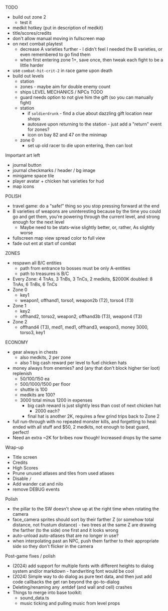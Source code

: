 TODO
* build out zone 2
  * test it
* medkit hotkey (put in description of medkit)
* title/scores/credits
* don't allow manual moving in fullscreen map
* on next combat playtest
  * decrease A varieties further - I didn't feel I needed the B varieties, or even remembered to go find them
  * when first entering zone 1+, save once, then tweak each fight to be a little harder
* use `combat-hit-crit-2` in race game upon death
* build out levels
  * station
  * zones - maybe aim for double enemy count
  * ships
LEVEL MECHANICS / NPCs TODO
  * guard needs option to not give him the gift (so you can manually fight)
  * station
    * if `soldierdrunk` - find a clue about dazzling gift location near shops
    * autosave upon returning to the station - just add a "return" event for zones?
    * icon on bay 82 and 47 on the minimap
  * zone 0
    * set up old racer to die upon entering, then can loot

Important art left
* journal button
* journal checkmarks / header / bg image
* minigame space tile
* player avatar + chicken hat varieties for hud
* map icons

POLISH
* travel game: do a "safe!" thing so you stop pressing forward at the end
* B varieties of weapons are uninteresting because by the time you could go and get them, you're powering through the current level, and strong enough for the next level
  * Maybe need to be stats-wise slightly better, or, rather, As slightly worse
* fullscreen map view spread color to full view
* fade out ent at start of combat

ZONES
* respawn all B/C entities
  * path from entrance to bosses must be only A-entities
  * path to treasures is B/C
* Every Zone: 4 TnAs, 3 TnBs, 3 TnCs, 2 medkits, $2000K
  doubled: 8 TnAs, 6 TnBs, 6 TnCs
* Zone 0
  * key1
  * weapon1, offhand1, torso1, weapon2b (T2), torso4 (T3)
* Zone 1
  * key2
  * offhand2, torso2, weapon2, offhand3b (T3), weapon4 (T3)
* Zone 2
  * offhand4 (T3), med1, med1, offhand3, weapon3, money 3000, torso3, key1

ECONOMY
* gear always in chests
  * also medkits, 2 per zone
  * also 1 big cash reward per level to fuel chicken hats
* money always from enemies? and (any that don't block higher tier loot) replenish
  * 50/100/150 ea
  * 500/1000/1500 per floor
  * shuttle is 100
  * medkits are 100?
  * 3000 total minus 1200 in expenses
    * big cash reward is just slightly less than cost of next chicken hat
      * 2000 each?
    * final hat is another 2K, requires a few grind trips back to Zone 2
* full run-through with no repeated monster kills, and forgetting to heal: ended with all stuff and $50, 2 medkits, not enough to beat guard, perfect!
* Need an extra ~2K for bribes now though! Increased drops by the same

Wrap-up
* Title screen
* Credits
* High Scores
* Prune unused atlases and tiles from used atlases
* Disable `/`
* Add wander cat and nilo
* remove DEBUG events

Polish
* the pillar to the SW doesn't show up at the right time when rotating the camera
* face_camera sprites should sort by their farther Z (or somehow total distance, not frustum distance) - two trees at the same Z are drawing the farther (to the side) one first and it looks wrong
* auto-unload auto-atlases that are no longer in use?
* when interpolating past an NPC, push them farther to their appropriate side so they don't flicker in the camera

Post-game fixes / polish
* (2024) add support for multiple fonts with different heights to dialog system and/or markdown - handwriting font would be cool
* (2024) Simple way to do dialog as pure text data, and then just add code callbacks the get ran beyond the go-to-dialog
* Deleting/renaming any .entdef (and wall and cell) crashes
* Things to merge into base toolkit:
  * sound_data.ts
  * music ticking and pulling music from level props

